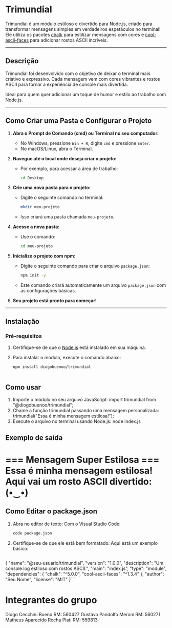 # Trimundial

Trimundial é um módulo estiloso e divertido para Node.js, criado para transformar mensagens simples em verdadeiros espetáculos no terminal! Ele utiliza os pacotes [chalk](https://www.npmjs.com/package/chalk) para estilizar mensagens com cores e [cool-ascii-faces](https://www.npmjs.com/package/cool-ascii-faces) para adicionar rostos ASCII incríveis.

---

## **Descrição**

Trimundial foi desenvolvido com o objetivo de deixar o terminal mais criativo e expressivo. Cada mensagem vem com cores vibrantes e rostos ASCII para tornar a experiência de console mais divertida.

Ideal para quem quer adicionar um toque de humor e estilo ao trabalho com Node.js.

---

## **Como Criar uma Pasta e Configurar o Projeto**

1. **Abra o Prompt de Comando (cmd) ou Terminal no seu computador:**
   - No Windows, pressione `Win + R`, digite `cmd` e pressione `Enter`.
   - No macOS/Linux, abra o Terminal.

2. **Navegue até o local onde deseja criar o projeto:**
   - Por exemplo, para acessar a área de trabalho:
     ```bash
     cd Desktop
     ```

3. **Crie uma nova pasta para o projeto:**
   - Digite o seguinte comando no terminal:
     ```bash
     mkdir meu-projeto
     ```
   - Isso criará uma pasta chamada `meu-projeto`.

4. **Acesse a nova pasta:**
   - Use o comando:
     ```bash
     cd meu-projeto
     ```

5. **Inicialize o projeto com npm:**
   - Digite o seguinte comando para criar o arquivo `package.json`:
     ```bash
     npm init -y
     ```
   - Este comando criará automaticamente um arquivo `package.json` com as configurações básicas.

6. **Seu projeto está pronto para começar!**

---

## **Instalação**

### **Pré-requisitos**
1. Certifique-se de que o [Node.js](https://nodejs.org/) está instalado em sua máquina.

2. Para instalar o módulo, execute o comando abaixo:
   ```bash
   npm install diogobuenoo/trimundial



## Como usar

1. Importe o módulo no seu arquivo JavaScript:
    import trimundial from "@diogobuenoo/trimundial";
2. Chame a função trimundial passando uma mensagem personalizada:
    trimundial("Essa é minha mensagem estilosa!");
3. Execute o arquivo no terminal usando Node.js:
    node index.js


## Exemplo de saída

=== Mensagem Super Estilosa ===
Essa é minha mensagem estilosa!
Aqui vai um rosto ASCII divertido:
(•‿•)
==============================

## Como Editar o package.json

1. Abra no editor de texto:
   Com o Visual Studio Code:
   ```bash
   code package.json
   ```
2. Certifique-se de que ele está bem formatado: Aqui está um exemplo básico:
   ```Json
{
  "name": "@seu-usuario/trimundial",
  "version": "1.0.0",
  "description": "Um console.log estiloso com rostos ASCII.",
  "main": "index.js",
  "type": "module",
  "dependencies": {
    "chalk": "^5.0.0",
    "cool-ascii-faces": "^1.3.4"
  },
  "author": "Seu Nome",
  "license": "MIT"
}```



# Integrantes do grupo

Diogo Cecchini Bueno RM: 560427
Gustavo Pandolfo Meroni RM: 560271
Matheus Aparecido Rocha Plati RM: 559813